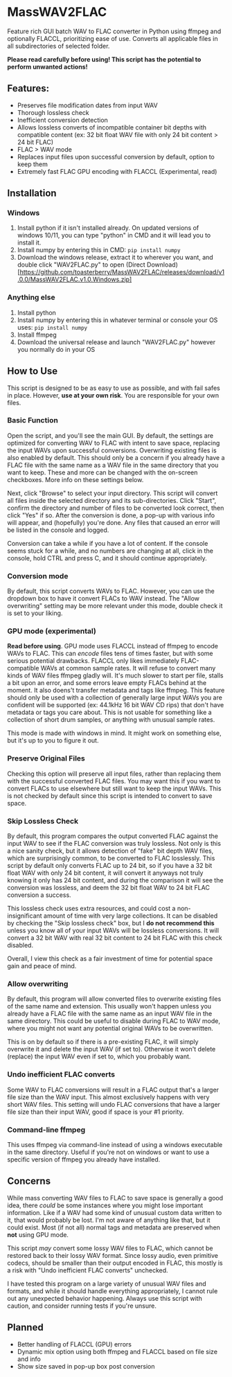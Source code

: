 # MassWAV2FLAC
Feature rich GUI batch WAV to FLAC converter in Python using ffmpeg and optionally FLACCL, prioritizing ease of use. Converts all applicable files in all subdirectories of selected folder.

**Please read carefully before using! This script has the potential to perform unwanted actions!**

## Features:
- Preserves file modification dates from input WAV
- Thorough lossless check
- Inefficient conversion detection
- Allows lossless converts of incompatible container bit depths with compatible content (ex: 32 bit float WAV file with only 24 bit content > 24 bit FLAC)
- FLAC > WAV mode
- Replaces input files upon successful conversion by default, option to keep them
- Extremely fast FLAC GPU encoding with FLACCL (Experimental, read)

## Installation

### Windows
1. Install python if it isn't installed already. On updated versions of windows 10/11, you can type "python" in CMD and it will lead you to install it.
2. Install numpy by entering this in CMD: ``pip install numpy``
3. Download the windows release, extract it to wherever you want, and double click "WAV2FLAC.py" to open (Direct Download)[https://github.com/toasterberry/MassWAV2FLAC/releases/download/v1.0.0/MassWAV2FLAC.v1.0.Windows.zip]

### Anything else
1. Install python
2. Install numpy by entering this in whatever terminal or console your OS uses: ``pip install numpy``
3. Install ffmpeg
4. Download the universal release and launch "WAV2FLAC.py" however you normally do in your OS

## How to Use
This script is designed to be as easy to use as possible, and with fail safes in place. However, **use at your own risk**. You are responsible for your own files.

### Basic Function
Open the script, and you'll see the main GUI. By default, the settings are optimized for converting WAV to FLAC with intent to save space, replacing the input WAVs upon successful conversions. Overwriting existing files is also enabled by default. This should only be a concern if you already have a FLAC file with the same name as a WAV file in the same directory that you want to keep. These and more can be changed with the on-screen checkboxes. More info on these settings below. 

Next, click "Browse" to select your input directory. This script will convert all files inside the selected directory and its sub-directories. Click "Start", confirm the directory and number of files to be converted look correct, then click "Yes" if so. After the conversion is done, a pop-up with various info will appear, and (hopefully) you're done. Any files that caused an error will be listed in the console and logged.

Conversion can take a while if you have a lot of content. If the console seems stuck for a while, and no numbers are changing at all, click in the console, hold CTRL and press C, and it should continue appropriately.

### Conversion mode
By default, this script converts WAVs to FLAC. However, you can use the dropdown box to have it convert FLACs to WAV instead. The "Allow overwriting" setting may be more relevant under this mode, double check it is set to your liking.

### GPU mode (experimental)
**Read before using**. GPU mode uses FLACCL instead of ffmpeg to encode WAVs to FLAC. This can *encode* files tens of times faster, but with some serious potential drawbacks. FLACCL only likes immediately FLAC-compatible WAVs at common sample rates. It will refuse to convert many kinds of WAV files ffmpeg gladly will. It's much slower to start per file, stalls a bit upon an error, and some errors leave empty FLACs behind at the moment. It also doens't transfer metadata and tags like ffmpeg. This feature should only be used with a collection of generally large input WAVs you are confident will be supported (ex: 44.1kHz 16 bit WAV CD rips) that don't have metadata or tags you care about. This is not usable for something like a collection of short drum samples, or anything with unusual sample rates.

This mode is made with windows in mind. It might work on something else, but it's up to you to figure it out.

### Preserve Original Files
Checking this option will preserve all input files, rather than replacing them with the successful converted FLAC files. You may want this if you want to convert FLACs to use elsewhere but still want to keep the input WAVs. This is not checked by default since this script is intended to convert to save space.

### Skip Lossless Check
By default, this program compares the output converted FLAC against the input WAV to see if the FLAC conversion was truly lossless. Not only is this a nice sanity check, but it allows detection of "fake" bit depth WAV files, which are surprisingly common, to be converted to FLAC losslessly. This script by default only converts FLAC up to 24 bit, so if you have a 32 bit float WAV with only 24 bit content, it will convert it anyways not truly knowing it only has 24 bit content, and during the comparison it will see the conversion was lossless, and deem the 32 bit float WAV to 24 bit FLAC conversion a success.

This lossless check uses extra resources, and could cost a non-insignificant amount of time with very large collections. It can be disabled by checking the "Skip lossless check" box, but I **do not recommend this** unless you know all of your input WAVs will be lossless conversions. It will convert a 32 bit WAV with real 32 bit content to 24 bit FLAC with this check disabled.

Overall, I view this check as a fair investment of time for potential space gain and peace of mind.

### Allow overwriting
By default, this program will allow converted files to overwrite existing files of the same name and extension. This usually won't happen unless you already have a FLAC file with the same name as an input WAV file in the same directory. This could be useful to disable during FLAC to WAV mode, where you might not want any potential original WAVs to be overwritten.

This is on by default so if there is a pre-existing FLAC, it will simply overwrite it and delete the input WAV (if set to). Otherwise it won't delete (replace) the input WAV even if set to, which you probably want.

### Undo inefficient FLAC converts
Some WAV to FLAC conversions will result in a FLAC output that's a larger file size than the WAV input. This almost exclusively happens with very short WAV files. This setting will undo FLAC conversions that have a larger file size than their input WAV, good if space is your #1 priority.

### Command-line ffmpeg
This uses ffmpeg via command-line instead of using a windows executable in the same directory. Useful if you're not on windows or want to use a specific version of ffmpeg you already have installed.

## Concerns
While mass converting WAV files to FLAC to save space is generally a good idea, there *could* be some instances where you might lose important information. Like if a WAV had some kind of unusual custom data written to it, that would probably be lost. I'm not aware of anything like that, but it could exist. Most (if not all) normal tags and metadata are preserved when **not** using GPU mode.

This script *may* convert some lossy WAV files to FLAC, which cannot be restored back to their lossy WAV format. Since lossy audio, even primitive codecs, should be smaller than their output encoded in FLAC, this mostly is a risk with "Undo inefficient FLAC converts" unchecked.

I have tested this program on a large variety of unusual WAV files and formats, and while it should handle everything appropriately, I cannot rule out any unexpected behavior happening. Always use this script with caution, and consider running tests if you're unsure.

## Planned
- Better handling of FLACCL (GPU) errors
- Dynamic mix option using both ffmpeg and FLACCL based on file size and info
- Show size saved in pop-up box post conversion
